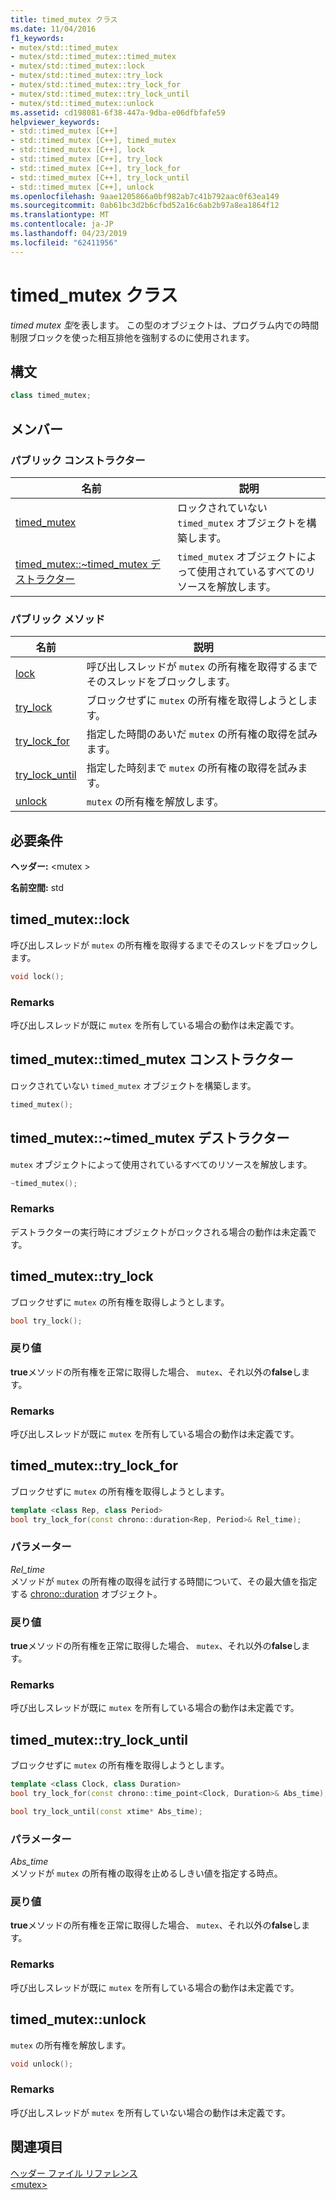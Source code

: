 ```yaml
---
title: timed_mutex クラス
ms.date: 11/04/2016
f1_keywords:
- mutex/std::timed_mutex
- mutex/std::timed_mutex::timed_mutex
- mutex/std::timed_mutex::lock
- mutex/std::timed_mutex::try_lock
- mutex/std::timed_mutex::try_lock_for
- mutex/std::timed_mutex::try_lock_until
- mutex/std::timed_mutex::unlock
ms.assetid: cd198081-6f38-447a-9dba-e06dfbfafe59
helpviewer_keywords:
- std::timed_mutex [C++]
- std::timed_mutex [C++], timed_mutex
- std::timed_mutex [C++], lock
- std::timed_mutex [C++], try_lock
- std::timed_mutex [C++], try_lock_for
- std::timed_mutex [C++], try_lock_until
- std::timed_mutex [C++], unlock
ms.openlocfilehash: 9aae1205866a0bf982ab7c41b792aac0f63ea149
ms.sourcegitcommit: 0ab61bc3d2b6cfbd52a16c6ab2b97a8ea1864f12
ms.translationtype: MT
ms.contentlocale: ja-JP
ms.lasthandoff: 04/23/2019
ms.locfileid: "62411956"
---
```

# <a name="timedmutex-class"></a>timed_mutex クラス

*timed mutex 型*を表します。 この型のオブジェクトは、プログラム内での時間制限ブロックを使った相互排他を強制するのに使用されます。

## <a name="syntax"></a>構文

```cpp
class timed_mutex;
```

## <a name="members"></a>メンバー

### <a name="public-constructors"></a>パブリック コンストラクター

|名前|説明|
|----------|-----------------|
|[timed_mutex](#timed_mutex)|ロックされていない `timed_mutex` オブジェクトを構築します。|
|[timed_mutex::~timed_mutex デストラクター](#dtortimed_mutex_destructor)|`timed_mutex` オブジェクトによって使用されているすべてのリソースを解放します。|

### <a name="public-methods"></a>パブリック メソッド

|名前|説明|
|----------|-----------------|
|[lock](#lock)|呼び出しスレッドが `mutex` の所有権を取得するまでそのスレッドをブロックします。|
|[try_lock](#try_lock)|ブロックせずに `mutex` の所有権を取得しようとします。|
|[try_lock_for](#try_lock_for)|指定した時間のあいだ `mutex` の所有権の取得を試みます。|
|[try_lock_until](#try_lock_until)|指定した時刻まで `mutex` の所有権の取得を試みます。|
|[unlock](#unlock)|`mutex` の所有権を解放します。|

## <a name="requirements"></a>必要条件

**ヘッダー:** \<mutex >

**名前空間:** std

## <a name="lock"></a>  timed_mutex::lock

呼び出しスレッドが `mutex` の所有権を取得するまでそのスレッドをブロックします。

```cpp
void lock();
```

### <a name="remarks"></a>Remarks

呼び出しスレッドが既に `mutex` を所有している場合の動作は未定義です。

## <a name="timed_mutex"></a>  timed_mutex::timed_mutex コンストラクター

ロックされていない `timed_mutex` オブジェクトを構築します。

```cpp
timed_mutex();
```

## <a name="dtortimed_mutex_destructor"></a>  timed_mutex::~timed_mutex デストラクター

`mutex` オブジェクトによって使用されているすべてのリソースを解放します。

```cpp
~timed_mutex();
```

### <a name="remarks"></a>Remarks

デストラクターの実行時にオブジェクトがロックされる場合の動作は未定義です。

## <a name="try_lock"></a>  timed_mutex::try_lock

ブロックせずに `mutex` の所有権を取得しようとします。

```cpp
bool try_lock();
```

### <a name="return-value"></a>戻り値

**true**メソッドの所有権を正常に取得した場合、 `mutex`、それ以外の**false**します。

### <a name="remarks"></a>Remarks

呼び出しスレッドが既に `mutex` を所有している場合の動作は未定義です。

## <a name="try_lock_for"></a>  timed_mutex::try_lock_for

ブロックせずに `mutex` の所有権を取得しようとします。

```cpp
template <class Rep, class Period>
bool try_lock_for(const chrono::duration<Rep, Period>& Rel_time);
```

### <a name="parameters"></a>パラメーター

*Rel_time*<br/>
メソッドが `mutex` の所有権の取得を試行する時間について、その最大値を指定する [chrono::duration](../standard-library/duration-class.md) オブジェクト。

### <a name="return-value"></a>戻り値

**true**メソッドの所有権を正常に取得した場合、 `mutex`、それ以外の**false**します。

### <a name="remarks"></a>Remarks

呼び出しスレッドが既に `mutex` を所有している場合の動作は未定義です。

## <a name="try_lock_until"></a>  timed_mutex::try_lock_until

ブロックせずに `mutex` の所有権を取得しようとします。

```cpp
template <class Clock, class Duration>
bool try_lock_for(const chrono::time_point<Clock, Duration>& Abs_time);

bool try_lock_until(const xtime* Abs_time);
```

### <a name="parameters"></a>パラメーター

*Abs_time*<br/>
メソッドが `mutex` の所有権の取得を止めるしきい値を指定する時点。

### <a name="return-value"></a>戻り値

**true**メソッドの所有権を正常に取得した場合、 `mutex`、それ以外の**false**します。

### <a name="remarks"></a>Remarks

呼び出しスレッドが既に `mutex` を所有している場合の動作は未定義です。

## <a name="unlock"></a>  timed_mutex::unlock

`mutex` の所有権を解放します。

```cpp
void unlock();
```

### <a name="remarks"></a>Remarks

呼び出しスレッドが `mutex` を所有していない場合の動作は未定義です。

## <a name="see-also"></a>関連項目

[ヘッダー ファイル リファレンス](../standard-library/cpp-standard-library-header-files.md)<br/>
[\<mutex>](../standard-library/mutex.md)<br/>
